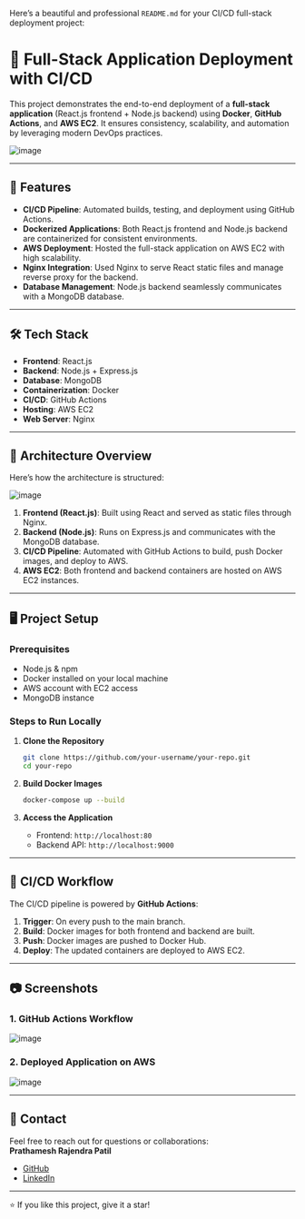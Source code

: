 Here’s a beautiful and professional `README.md` for your CI/CD full-stack deployment project:  

# 🚀 Full-Stack Application Deployment with CI/CD

This project demonstrates the end-to-end deployment of a **full-stack application** (React.js frontend + Node.js backend) using **Docker**, **GitHub Actions**, and **AWS EC2**. It ensures consistency, scalability, and automation by leveraging modern DevOps practices.  

![image](https://github.com/user-attachments/assets/419e06eb-8d8c-4278-b8ad-cb111b4a9f4a)


---

## 🌟 Features

- **CI/CD Pipeline**: Automated builds, testing, and deployment using GitHub Actions.  
- **Dockerized Applications**: Both React.js frontend and Node.js backend are containerized for consistent environments.  
- **AWS Deployment**: Hosted the full-stack application on AWS EC2 with high scalability.  
- **Nginx Integration**: Used Nginx to serve React static files and manage reverse proxy for the backend.  
- **Database Management**: Node.js backend seamlessly communicates with a MongoDB database.

---

## 🛠️ Tech Stack

- **Frontend**: React.js  
- **Backend**: Node.js + Express.js  
- **Database**: MongoDB  
- **Containerization**: Docker  
- **CI/CD**: GitHub Actions  
- **Hosting**: AWS EC2  
- **Web Server**: Nginx  

---

## 📜 Architecture Overview

Here’s how the architecture is structured:  

![image](https://github.com/user-attachments/assets/3c2fbea7-2783-48ad-87d1-19c482ae1fad)

1. **Frontend (React.js)**: Built using React and served as static files through Nginx.  
2. **Backend (Node.js)**: Runs on Express.js and communicates with the MongoDB database.  
3. **CI/CD Pipeline**: Automated with GitHub Actions to build, push Docker images, and deploy to AWS.  
4. **AWS EC2**: Both frontend and backend containers are hosted on AWS EC2 instances.

---

## 🖥️ Project Setup

### Prerequisites
- Node.js & npm  
- Docker installed on your local machine  
- AWS account with EC2 access  
- MongoDB instance  

### Steps to Run Locally
1. **Clone the Repository**  
   ```bash
   git clone https://github.com/your-username/your-repo.git
   cd your-repo

2. **Build Docker Images**  
   ```bash
   docker-compose up --build
   ```

3. **Access the Application**  
   - Frontend: `http://localhost:80`  
   - Backend API: `http://localhost:9000`  

---

## 🤖 CI/CD Workflow

The CI/CD pipeline is powered by **GitHub Actions**:
1. **Trigger**: On every push to the main branch.  
2. **Build**: Docker images for both frontend and backend are built.  
3. **Push**: Docker images are pushed to Docker Hub.  
4. **Deploy**: The updated containers are deployed to AWS EC2.

---

## 📷 Screenshots

### 1. GitHub Actions Workflow  
![image](https://github.com/user-attachments/assets/0606d108-86df-4488-8cde-665e5d81ebac)


### 2. Deployed Application on AWS  
![image](https://github.com/user-attachments/assets/85a7c573-e7ce-4199-810d-f36aaa854e35)
 

---

## 📩 Contact  

Feel free to reach out for questions or collaborations:  
**Prathamesh Rajendra Patil**  
- [GitHub](https://github.com/prathameshpatil7/nodejs-ec2-app)  
- [LinkedIn](https://www.linkedin.com/in/patilprathamesh6)  

---

⭐ If you like this project, give it a star!
